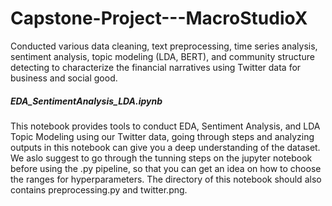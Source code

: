 # Capstone-Project---MacroStudioX

Conducted various data cleaning, text preprocessing, time series analysis, sentiment analysis, topic modeling (LDA, BERT), and community structure detecting to characterize the financial narratives using Twitter data for business and social good.

##### EDA_SentimentAnalysis_LDA.ipynb

  This notebook provides tools to conduct EDA, Sentiment Analysis, and LDA Topic Modeling using our Twitter data, going through steps and analyzing outputs in this notebook can give you a deep understanding of the dataset. We aslo suggest to go through the tunning steps on the jupyter notebook before using the .py pipeline, so that you can get an idea on how to choose the ranges for hyperparameters. The directory of this notebook should also contains preprocessing.py and twitter.png.
